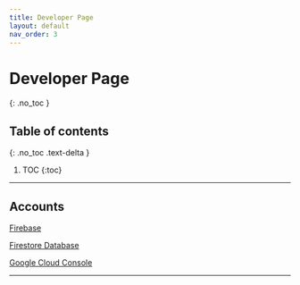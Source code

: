 ```yaml
---
title: Developer Page
layout: default
nav_order: 3
---
```


# Developer Page
{: .no_toc }

## Table of contents
{: .no_toc .text-delta }

1. TOC
{:toc}

---

## Accounts
[Firebase]

[Firestore Database]

[Google Cloud Console]


----
[Firebase]: https://console.firebase.google.com/project/note-taking-app-zx62uw/overview
[Firestore Database]: https://console.firebase.google.com/project/note-taking-app-zx62uw/firestore/databases/-default-/data/~2F
[Google Cloud Console]: https://console.cloud.google.com/welcome?pli=1&project=note-taking-app-zx62uw